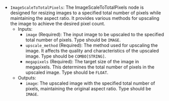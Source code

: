 - `ImageScaleToTotalPixels`: The ImageScaleToTotalPixels node is designed for resizing images to a specified total number of pixels while maintaining the aspect ratio. It provides various methods for upscaling the image to achieve the desired pixel count.
    - Inputs:
        - `image` (Required): The input image to be upscaled to the specified total number of pixels. Type should be `IMAGE`.
        - `upscale_method` (Required): The method used for upscaling the image. It affects the quality and characteristics of the upscaled image. Type should be `COMBO[STRING]`.
        - `megapixels` (Required): The target size of the image in megapixels. This determines the total number of pixels in the upscaled image. Type should be `FLOAT`.
    - Outputs:
        - `image`: The upscaled image with the specified total number of pixels, maintaining the original aspect ratio. Type should be `IMAGE`.
